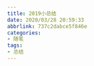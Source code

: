 ```yaml
---
title: 2019小总结
date: 2020/03/28 20:59:33
abbrlink: 737c2dabce5f846e
categories:
- 随笔
tags:
- 总结
---
```


